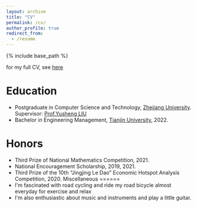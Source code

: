 ```yaml
---
layout: archive
title: "CV"
permalink: /cv/
author_profile: true
redirect_from:
  - /resume
---
```


{% include base_path %}



for my full CV, see [here](../files/CV.pdf)

Education
======
* Postgraduate in Computer Science and Technology, [Zhejiang University](https://www.zju.edu.cn/english/). Supervisor: [Prof.Yusheng LIU](http://www.cad.zju.edu.cn/home/ysliu/)
* Bachelor in Engineering Management, [Tianjin University](https://www.tju.edu.cn/english/index.htm), 2022.

Honors
======
* Third Prize of National Mathematics Competition, 2021.
* National Encouragement Scholarship, 2019, 2021.
* Third Prize of  the 10th “Jingjing Le Dao” Economic Hotspot Analysis Competition, 2020.
Miscellaneous
======
* I'm fascinated with road cycling and ride my road bicycle almost everyday for exercise and relax
* I'm also enthusiastic about music and instruments and play a little guitar.
